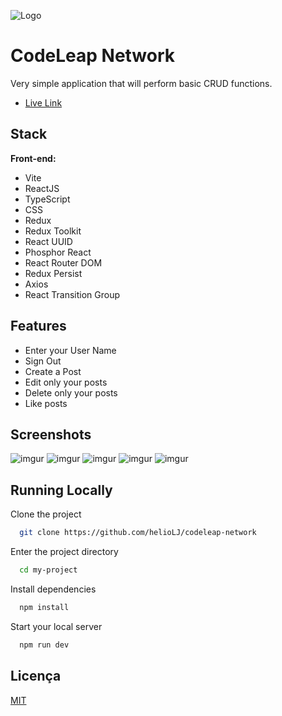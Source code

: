 
![Logo](https://i.imgur.com/shrjuOV.png)


# CodeLeap Network

Very simple application that will perform basic CRUD functions.

- [Live Link](https://codeleap-network-43s5.vercel.app/)
## Stack

**Front-end:**
- Vite
- ReactJS
- TypeScript
- CSS
- Redux
- Redux Toolkit
- React UUID
- Phosphor React
- React Router DOM
- Redux Persist
- Axios
- React Transition Group



## Features

- Enter your User Name
- Sign Out
- Create a Post
- Edit only your posts
- Delete only your posts
- Like posts

## Screenshots

![imgur](https://i.imgur.com/QWc06Fw.png)
![imgur](https://i.imgur.com/nuzDeos.png)
![imgur](https://i.imgur.com/84EQMVt.png)
![imgur](https://i.imgur.com/APdcOm7.png)
![imgur](https://i.imgur.com/5igeGkt.png)


## Running Locally

Clone the project

```bash
  git clone https://github.com/helioLJ/codeleap-network
```

Enter the project directory

```bash
  cd my-project
```

Install dependencies

```bash
  npm install
```

Start your local server

```bash
  npm run dev
```


## Licença

[MIT](https://github.com/helioLJ/codeleap-network/blob/main/LICENSE)

